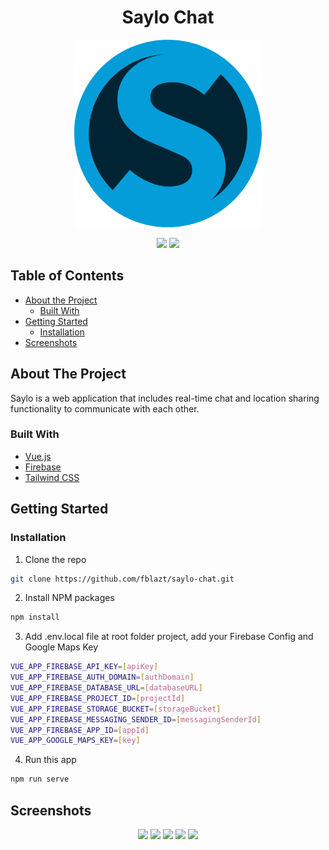 <p align="center">
  <h1 align="center">Saylo Chat</h1>
  <p align="center">
    <img src="./src/assets/img/saylo.png" height="300">
  </p>
  <p align="center">
    <img src="https://camo.githubusercontent.com/728ce9f78c3139e76fa69925ad7cc502e32795d2/68747470733a2f2f7675656a732e6f72672f696d616765732f6c6f676f2e706e67" height="100">
    <img src="https://camo.githubusercontent.com/87d7034892fd41dc88f3606bb44b853f87cd2c51/68747470733a2f2f7265666163746f72696e6775692e6e7963332e63646e2e6469676974616c6f6365616e7370616365732e636f6d2f7461696c77696e642d6c6f676f2e737667" height="100">
  </p>
  
</p>



<!-- TABLE OF CONTENTS -->
## Table of Contents

* [About the Project](#about-the-project)
  * [Built With](#built-with)
* [Getting Started](#getting-started)
  * [Installation](#installation)
* [Screenshots](#screenshots)



<!-- ABOUT THE PROJECT -->
## About The Project


Saylo is a web application that includes real-time chat and location sharing functionality to communicate with each other.

### Built With

* [Vue.js](https://vuejs.org/)
* [Firebase](https://firebase.google.com/)
* [Tailwind CSS](https://tailwindcss.com/)


<!-- GETTING STARTED -->
## Getting Started


### Installation

1. Clone the repo
```sh
git clone https://github.com/fblazt/saylo-chat.git
```
2. Install NPM packages
```sh
npm install
```
3. Add .env.local file at root folder project, add your Firebase Config and Google Maps Key
```sh
VUE_APP_FIREBASE_API_KEY=[apiKey]
VUE_APP_FIREBASE_AUTH_DOMAIN=[authDomain]
VUE_APP_FIREBASE_DATABASE_URL=[databaseURL]
VUE_APP_FIREBASE_PROJECT_ID=[projectId]
VUE_APP_FIREBASE_STORAGE_BUCKET=[storageBucket]
VUE_APP_FIREBASE_MESSAGING_SENDER_ID=[messagingSenderId]
VUE_APP_FIREBASE_APP_ID=[appId]
VUE_APP_GOOGLE_MAPS_KEY=[key]
```
4. Run this app
```sh
npm run serve
```



<!-- ROADMAP -->
## Screenshots

<p align='center'>
  <span>
      <image width="400" src='./screenshots/saylo-login.png' />
      <image width="400" src='./screenshots/saylo-register.png' />
      <image width="400" src='./screenshots/saylo-chat.png' />
      <image width="400" src='./screenshots/saylo-profile.png' />
      <image width="400" src='./screenshots/saylo-mobile.png' />

